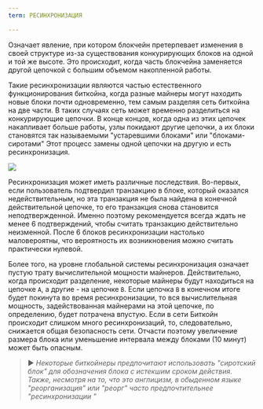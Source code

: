```yaml
---
term: РЕСИНХРОНИЗАЦИЯ

---
```

Означает явление, при котором блокчейн претерпевает изменения в своей структуре из-за существования конкурирующих блоков на одной и той же высоте. Это происходит, когда часть блокчейна заменяется другой цепочкой с большим объемом накопленной работы.

Такие ресинхронизации являются частью естественного функционирования биткойна, когда разные майнеры могут находить новые блоки почти одновременно, тем самым разделяя сеть биткойна на две части. В таких случаях сеть может временно разделиться на конкурирующие цепочки. В конце концов, когда одна из этих цепочек накапливает больше работы, узлы покидают другие цепочки, а их блоки становятся так называемыми "устаревшими блоками" или "блоками-сиротами" Этот процесс замены одной цепочки на другую и есть ресинхронизация.

![](../../dictionnaire/assets/9.webp)

Ресинхронизация может иметь различные последствия. Во-первых, если пользователь подтвердил транзакцию в блоке, который оказался недействительным, но эта транзакция не была найдена в конечной действительной цепочке, то его транзакция снова становится неподтвержденной. Именно поэтому рекомендуется всегда ждать не менее 6 подтверждений, чтобы считать транзакцию действительно неизменной. После 6 блоков ресинхронизации настолько маловероятны, что вероятность их возникновения можно считать практически нулевой.

Более того, на уровне глобальной системы ресинхронизация означает пустую трату вычислительной мощности майнеров. Действительно, когда происходит разделение, некоторые майнеры будут находиться на цепочке `A`, а другие - на цепочке `B`. Если цепочка `B` в конечном итоге будет покинута во время ресинхронизации, то вся вычислительная мощность, задействованная майнерами на этой цепочке, по определению, будет потрачена впустую. Если в сети Биткойн происходит слишком много ресинхронизаций, то, следовательно, снижается общая безопасность сети. Отчасти поэтому увеличение размера блока или уменьшение интервала между блоками (10 минут) может быть опасным.

> ► *Некоторые биткойнеры предпочитают использовать "сиротский блок" для обозначения блока с истекшим сроком действия. Также, несмотря на то, что это англицизм, в обыденном языке "реорганизация" или "реорг" часто предпочтительнее "ресинхронизации "*